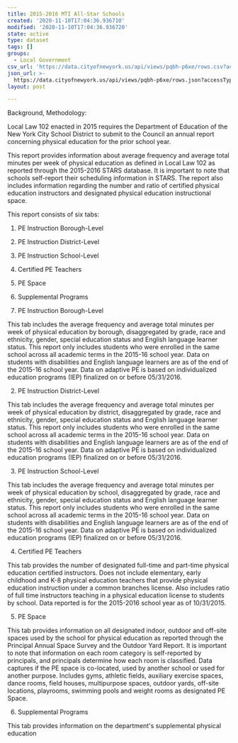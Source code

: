```yaml
---
title: 2015-2016 MTI All-Star Schools
created: '2020-11-10T17:04:36.936710'
modified: '2020-11-10T17:04:36.936720'
state: active
type: dataset
tags: []
groups:
  - Local Government
csv_url: 'https://data.cityofnewyork.us/api/views/pqbh-p6xe/rows.csv?accessType=DOWNLOAD'
json_url: >-
  https://data.cityofnewyork.us/api/views/pqbh-p6xe/rows.json?accessType=DOWNLOAD
layout: post

---
```

Background, Methodology: 

Local Law 102 enacted in 2015 requires the Department of Education of the New York City School District to submit to the Council an annual report concerning physical education for the prior school year.


This report provides information about average frequency and average total minutes per week of physical education as defined in Local Law 102 as reported through the 2015-2016 STARS database. It is important to note that schools self-report their scheduling information in STARS. The report also includes information regarding the number and ratio of certified physical education instructors and designated physical education instructional space.


This report consists of six tabs:


1.    PE Instruction Borough-Level
2.    PE Instruction District-Level
3.    PE Instruction School-Level
4.    Certified PE Teachers
5.    PE Space
6. Supplemental Programs


1. PE Instruction Borough-Level

This tab includes the average frequency and average total minutes per week of physical education by borough, disaggregated by grade, race and ethnicity, gender, special education status and English language learner status. This report only includes students who were enrolled in the same school across all academic terms in the 2015-16 school year. Data on students with disabilities and English language learners are as of the end of the 2015-16 school year. Data on adaptive PE is based on individualized education programs (IEP) finalized on or before 05/31/2016.


2. PE Instruction District-Level

This tab includes the average frequency and average total minutes per week of physical education by district, disaggregated by grade, race and ethnicity, gender, special education status and English language learner status. This report only includes students who were enrolled in the same school across all academic terms in the 2015-16 school year. Data on students with disabilities and English language learners are as of the end of the 2015-16 school year. Data on adaptive PE is based on individualized education programs (IEP) finalized on or before 05/31/2016.


3. PE Instruction School-Level

This tab includes the average frequency and average total minutes per week of physical education by school, disaggregated by grade, race and ethnicity, gender, special education status and English language learner status. This report only includes students who were enrolled in the same school across all academic terms in the 2015-16 school year. Data on students with disabilities and English language learners are as of the end of the 2015-16 school year. Data on adaptive PE is based on individualized education programs (IEP) finalized on or before 05/31/2016.


4. Certified PE Teachers

This tab provides the number of designated full-time and part-time physical education certified instructors. Does not include elementary, early childhood and K-8 physical education teachers that provide physical education instruction under a common branches license. Also includes ratio of full time instructors teaching in a physical education license to students by school. Data reported is for the 2015-2016 school year as of 10/31/2015.


5. PE Space

This tab provides information on all designated indoor, outdoor and off-site spaces used by the school for physical education as reported through the Principal Annual Space Survey and the Outdoor Yard Report. It is important to note that information on each room category is self-reported by principals, and principals determine how each room is classified. Data captures if the PE space is co-located, used by another school or used for another purpose. Includes gyms, athletic fields, auxiliary exercise spaces, dance rooms, field houses, multipurpose spaces, outdoor yards, off-site locations, playrooms, swimming pools and weight rooms as designated PE Space.


6. Supplemental Programs

This tab provides information on the department's supplemental physical education
